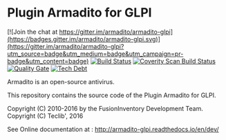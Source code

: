 Plugin Armadito for GLPI
========================

[![Join the chat at https://gitter.im/armadito/armadito-glpi](https://badges.gitter.im/armadito/armadito-glpi.svg)](https://gitter.im/armadito/armadito-glpi?utm_source=badge&utm_medium=badge&utm_campaign=pr-badge&utm_content=badge)
[![Build Status](https://travis-ci.org/armadito/armadito-glpi.svg?branch=DEV)](https://travis-ci.org/armadito/armadito-glpi)
<a href="https://scan.coverity.com/projects/armadito-armadito-mod-clamav">
  <img alt="Coverity Scan Build Status"
       src="https://scan.coverity.com/projects/10495/badge.svg"/>
</a>
[![Quality Gate](http://sonarqube.com/api/badges/gate?key=armadito:glpi)](http://sonarqube.com/dashboard/index/armadito:glpi)
[![Tech Debt](http://sonarqube.com/api/badges/measure?key=armadito:glpi&metric=sqale_debt_ratio)](http://sonarqube.com/dashboard/index/armadito:glpi)

Armadito is an open-source antivirus.

This repository contains the source code of the Plugin Armadito for GLPI.

Copyright (C) 2010-2016 by the FusionInventory Development Team.
Copyright (C) Teclib', 2016

See Online documentation at : <http://armadito-glpi.readthedocs.io/en/dev/>
